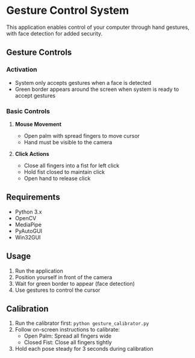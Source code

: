 # Gesture Control System

This application enables control of your computer through hand gestures, with face detection for added security.

## Gesture Controls

### Activation
- System only accepts gestures when a face is detected
- Green border appears around the screen when system is ready to accept gestures

### Basic Controls
1. **Mouse Movement**
   - Open palm with spread fingers to move cursor
   - Hand must be visible to the camera

2. **Click Actions**
   - Close all fingers into a fist for left click
   - Hold fist closed to maintain click
   - Open hand to release click

## Requirements
- Python 3.x
- OpenCV
- MediaPipe
- PyAutoGUI
- Win32GUI

## Usage
1. Run the application
2. Position yourself in front of the camera
3. Wait for green border to appear (face detection)
4. Use gestures to control the cursor

## Calibration
1. Run the calibrator first: `python gesture_calibrator.py`
2. Follow on-screen instructions to calibrate:
   - Open Palm: Spread all fingers wide
   - Closed Fist: Close all fingers tightly
3. Hold each pose steady for 3 seconds during calibration